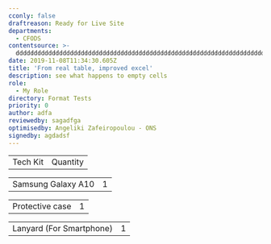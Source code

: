 ```yaml
---
cconly: false
draftreason: Ready for Live Site
departments:
  - CFODS
contentsource: >-
  ddddddddddddddddddddddddddddddddddddddddddddddddddddddddddddddddddddddddddddddddddddddddddddddddddddddddddddddddddddddddddddddddddddddddddddddddddddddddddddddddddddddddddddd
date: 2019-11-08T11:34:30.605Z
title: 'From real table, improved excel'
description: see what happens to empty cells
role:
  - My Role
directory: Format Tests
priority: 0
author: adfa
reviewedby: sagadfga
optimisedby: Angeliki Zafeiropoulou - ONS
signedby: agdadsf
---
```


<table>
 <tr>
<td>Tech Kit</td>
<td>Quantity</td>

<table>
 <tr>
<td>Samsung Galaxy A10</td>
<td>1</td>

<table>
 <tr>
<td>Protective case</td>
<td>1</td>

<table>
 <tr>
<td>Lanyard (For Smartphone)</td>
<td>1</td>

<table>
 <tr>


</tr>
 </table>
